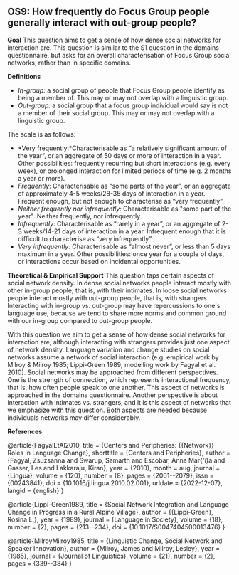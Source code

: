 
## OS9: How frequently do Focus Group people generally interact with out-group people?

**Goal**
This question aims to get a sense of how dense social networks for interaction are. This question is similar to the S1 question in the domains questionnaire, but asks for an overall characterisation of Focus Group social networks, rather than in specific domains.

**Definitions**

- *In-group:* a social group of people that Focus Group people identify as being a member of. This may or may not overlap with a linguistic group.
- *Out-group:* a social group that a focus group individual would say is not a member of their social group. This may or may not overlap with a linguistic group.


The scale is as follows:

- *Very frequently:*Characterisable as “a relatively significant amount of the year”, or an aggregate of 50 days or more of interaction in a year. Other possibilities: frequently recurring but short interactions (e.g. every week), or prolonged interaction for limited periods of time (e.g. 2 months a year or more).
- *Frequently*: Characterisable as “some parts of the year”, or an aggregate of approximately 4-5 weeks/28-35 days of interaction in a year. Frequent enough, but not enough to characterise as “very frequently”.
- *Neither frequently nor infrequently:* Characterisable as "some part of the year". Neither frequently, nor infrequently.
- *Infrequently*: Characterisable as “rarely in a year”, or an aggregate of 2-3 weeks/14-21 days of interaction in a year. Infrequent enough that it is difficult to characterise as “very infrequently”
- *Very infrequently*: Characterisable as “almost never”, or less than 5 days maximum in a year. Other possibilities: once year for a couple of days, or interactions occur based on incidental opportunities.


**Theoretical & Empirical Support**
This question taps certain aspects of social network density. In dense social networks people interact mostly with other in-group people, that is, with their intimates. In loose social networks people interact mostly with out-group people, that is, with strangers. Interacting with in-group vs. out-group may have repercussions to one's language use, because we tend to share more norms and common ground with our in-group compared to out-group people.

With this question we aim to get a sense of how dense social networks for interaction are, although interacting with strangers provides just one aspect of network density. Language variation and change studies on social networks assume a network of social interaction (e.g. empirical work by Milroy & Milroy 1985; Lippi-Green 1989; modelling work by Fagyal et al. 2010). Social networks may be approached from different perspectives. One is the strength of connection, which represents interactional frequency, that is, how often people speak to one another. This aspect of networks is approached in the domains questionnaire. Another perspective is about interaction with intimates vs. strangers, and it is this aspect of networks that we emphasize with this question. Both aspects are needed because individuals networks may differ considerably.


**References**

@article{FagyalEtAl2010,
  title = {Centers and Peripheries: {{Network}} Roles in Language Change},
  shorttitle = {Centers and Peripheries},
  author = {Fagyal, Zsuzsanna and Swarup, Samarth and Escobar, Anna Mar{\'i}a and Gasser, Les and Lakkaraju, Kiran},
  year = {2010},
  month = aug,
  journal = {Lingua},
  volume = {120},
  number = {8},
  pages = {2061--2079},
  issn = {00243841},
  doi = {10.1016/j.lingua.2010.02.001},
  urldate = {2022-12-07},
  langid = {english}
}

@article{Lippi-Green1989,
  title = {Social Network Integration and Language Change in Progress in a Rural Alpine Village},
  author = {{Lippi-Green}, Rosina L.},
  year = {1989},
  journal = {Language in Society},
  volume = {18},
  number = {2},
  pages = {213--234},
  doi = {10.1017/S0047404500013476}
}

@article{MilroyMilroy1985,
  title = {Linguistic Change, Social Network and Speaker Innovation},
  author = {Milroy, James and Milroy, Lesley},
  year = {1985},
  journal = {Journal of Linguistics},
  volume = {21},
  number = {2},
  pages = {339--384}
}
